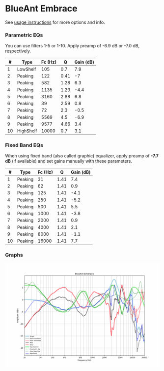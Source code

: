 # BlueAnt Embrace
See [usage instructions](https://github.com/jaakkopasanen/AutoEq#usage) for more options and info.

### Parametric EQs
You can use filters 1-5 or 1-10. Apply preamp of -6.9 dB or -7.0 dB, respectively.

|   # | Type      |   Fc (Hz) |    Q |   Gain (dB) |
|-----|-----------|-----------|------|-------------|
|   1 | LowShelf  |       105 | 0.7  |         7.9 |
|   2 | Peaking   |       122 | 0.41 |        -7   |
|   3 | Peaking   |       582 | 1.28 |         6.3 |
|   4 | Peaking   |      1135 | 1.23 |        -4.4 |
|   5 | Peaking   |      3160 | 2.88 |         6.8 |
|   6 | Peaking   |        39 | 2.59 |         0.8 |
|   7 | Peaking   |        72 | 2.3  |        -0.5 |
|   8 | Peaking   |      5569 | 4.5  |        -6.9 |
|   9 | Peaking   |      9577 | 4.66 |         3.4 |
|  10 | HighShelf |     10000 | 0.7  |         3.1 |

### Fixed Band EQs
When using fixed band (also called graphic) equalizer, apply preamp of **-7.7 dB** (if available) and set gains manually with these parameters.

|   # | Type    |   Fc (Hz) |    Q |   Gain (dB) |
|-----|---------|-----------|------|-------------|
|   1 | Peaking |        31 | 1.41 |         7.4 |
|   2 | Peaking |        62 | 1.41 |         0.9 |
|   3 | Peaking |       125 | 1.41 |        -4.1 |
|   4 | Peaking |       250 | 1.41 |        -5.2 |
|   5 | Peaking |       500 | 1.41 |         5.5 |
|   6 | Peaking |      1000 | 1.41 |        -3.8 |
|   7 | Peaking |      2000 | 1.41 |         0.9 |
|   8 | Peaking |      4000 | 1.41 |         2.1 |
|   9 | Peaking |      8000 | 1.41 |        -1.1 |
|  10 | Peaking |     16000 | 1.41 |         7.7 |

### Graphs
![](./BlueAnt%20Embrace.png)

